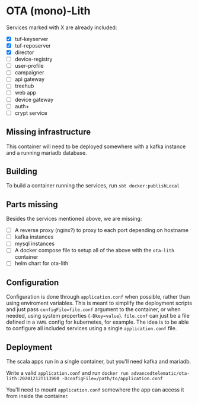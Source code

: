 # OTA (mono)-Lith

Services marked with X are already included:

- [X] tuf-keyserver
- [X] tuf-reposerver
- [X] director
- [ ] device-registry
- [ ] user-profile
- [ ] campaigner
- [ ] api gateway
- [ ] treehub
- [ ] web app
- [ ] device gateway
- [ ] auth+
- [ ] crypt service

## Missing infrastructure

This container will need to be deployed somewhere with a kafka instance and a running mariadb database.

## Building

To build a container running the services, run `sbt docker:publishLocal`

## Parts missing

Besides the services mentioned above, we are missing:

- [ ] A reverse proxy (nginx?) to proxy to each port depending on hostname
- [ ] kafka instances
- [ ] mysql instances
- [ ] A docker compose file to setup all of the above with the `ota-lith` container
- [ ] helm chart for ota-lith

## Configuration

Configuration is done through `application.conf` when possible, rather than using enviroment variables. This is meant to simplify the deployment scripts and just pass `configFile=file.conf` argument to the container, or when needed, using system properties (`-Dkey=value`). `file.conf` can just be a file defined in a `YAML` config for kubernetes, for example. The idea is to be able to configure all included services using a single `application.conf` file.

## Deployment

The scala apps run in a single container, but you'll need kafka and mariadb.

Write a valid `application.conf` and run `docker run advancedtelematic/ota-lith:20201212T113900 -DconfigFile=/path/to/application.conf`

You'll need to mount `application.conf` somewhere the app can access it from inside the container.
